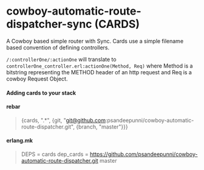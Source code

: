 cowboy-automatic-route-dispatcher-sync (CARDS)
=================================

A Cowboy based simple router with Sync. Cards use a simple filename based convention of defining controllers.

```/:controllerOne/:actionOne``` will translate to ```controllerOne_controller.erl:actionOne(Method, Req)```
where Method is a bitstring representing the METHOD header of an http request and Req is a cowboy Request Object.


#### Adding cards to your stack

#### rebar
 > {cards, ".*", {git, "git@github.com:psandeepunni/cowboy-automatic-route-dispatcher.git", {branch, "master"}}}

#### erlang.mk
 > DEPS = cards
 > dep_cards = https://github.com/psandeepunni/cowboy-automatic-route-dispatcher.git master

